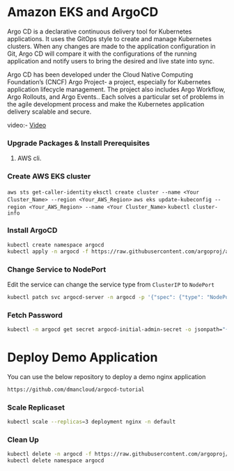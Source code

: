 # Amazon EKS and ArgoCD
Argo CD is a declarative continuous delivery tool for Kubernetes applications. It uses the GitOps style to create and manage Kubernetes clusters. When any changes are made to the application configuration in Git, Argo CD will compare it with the configurations of the running application and notify users to bring the desired and live state into sync.

Argo CD has been developed under the Cloud Native Computing Foundation’s (CNCF) Argo Project- a project, especially for Kubernetes application lifecycle management. The project also includes Argo Workflow, Argo Rollouts, and Argo Events.. Each solves a particular set of problems in the agile development process and make the Kubernetes application delivery scalable and secure.

video:- [Video]()

### Upgrade Packages & Install Prerequisites

1. AWS cli.

### Create AWS EKS cluster

 `aws sts get-caller-identity`
 `eksctl create cluster --name <Your Cluster_Name> --region <Your_AWS_Region>`
 `aws eks update-kubeconfig --region <Your_AWS_Region> --name <Your Cluster_Name>`
 `kubectl cluster-info`

### Install ArgoCD
```sh
kubectl create namespace argocd
kubectl apply -n argocd -f https://raw.githubusercontent.com/argoproj/argo-cd/stable/manifests/install.yaml
```
### Change Service to NodePort
Edit the service can change the service type from `ClusterIP` to `NodePort`
```sh
kubectl patch svc argocd-server -n argocd -p '{"spec": {"type": "NodePort"}}' 
```
### Fetch Password
```sh
kubectl -n argocd get secret argocd-initial-admin-secret -o jsonpath="{.data.password}" | base64 -d
```
# Deploy Demo Application
You can use the below repository to deploy a demo nginx application
```sh
https://github.com/dmancloud/argocd-tutorial
```
### Scale Replicaset 
```sh
kubectl scale --replicas=3 deployment nginx -n default
```
### Clean Up
```sh
kubectl delete -n argocd -f https://raw.githubusercontent.com/argoproj/argo-cd/stable/manifests/install.yaml
kubectl delete namespace argocd
```
